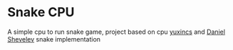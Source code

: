 # Snake CPU

A simple cpu to run snake game, project based on cpu [yuxincs](https://github.com/yuxincs/MIPS-CPU) and [Daniel Shevelev](https://github.com/shahmaty/assemblySnake) snake implementation
